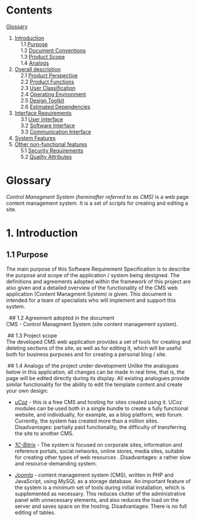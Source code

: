 # Contents
[Glossary](#Glossary)  
1. [Introduction](#1Introduction)  
    1.1 [Purpose](#11-Purpose)  
    1.2 [Document Conventions](#12-Document-Conventions)  
    1.3 [Product Scope](#13-Product-Scope)  
    1.4 [Analogs](#14-Analogs)  
2. [Overall description](#2-Overall-description)  
    2.1 [Product Perspective](#21-Product-Perspective)    
    2.2 [Product Functions](#22-Product-Functions)  
    2.3 [User Classification](#23-User-Classification)  
    2.4 [Operating Environment](#24-Operating-Environment)  
    2.5 [Design Toolkit](#25-Design-Toolkit)  
    2.6 [Estimated Dependencies](#26-Estimated-Dependencies)  
3. [Interface Requirements](#3-Interface-Requirements)  
    3.1 [User Interface](#31-User-Interface)  
    3.2 [Software Interface](#-32-Software-Interface)  
    3.3 [Communication Interface](#33-Communication-Interface)
4. [System Features](#4-System-features)  
5. [Other non-functional features](#5-Other-non-functional-features)  
    5.1 [Security Requirements](#51-Security-Requirements)  
    5.2 [Quality Attributes](#52-Quality-Attributes)  

# Glossary
*Control Managment System (hereinafter referred to as CMS)* is a web page content management system. It is a set of scripts for creating and editing a site.


# 1. Introduction  
## 1.1 Purpose  
The main purpose of this Software Requirement Specification is to describe the purpose and scope of the application / system being designed. The definitions and agreements adopted within the framework of this project are also given and a detailed overview of the functionality of the CMS web application (Content Managment System) is given. This document is intended for a team of specialists who will implement and support this system.

  ## 1.2 Agreement adopted in the document  
CMS - Control Managment System (site content management system).

 ## 1.3 Project scope  
The developed CMS web application provides a set of tools for creating and deleting sections of the site, as well as for editing it, which will be useful both for business purposes and for creating a personal blog / site.

 ## 1.4 Analogs of the project under development
Unlike the analogues below in this application, all changes can be made in real time, that is, the page will be edited directly during its display.
All existing analogues provide similar functionality for the ability to edit the template content and create your own design:

- *[uCoz](https://www.ucoz.ru/)* - this is a free CMS and hosting for sites created using it. UCoz modules can be used both in a single bundle to create a fully functional website, and individually, for example, as a blog platform, web forum. Currently, the system has created more than a million sites.
Disadvantages: partially paid functionality, the difficulty of transferring the site to another CMS.

- *[1C-Bitrix](https://www.bitrix24.by/)* - The system is focused on corporate sites, information and reference portals, social networks, online stores, media sites, suitable for creating other types of web resources .
Disadvantages: a rather slow and resource-demanding system.

- *[Joomla](https://www.joomla.org/)* - content management system (CMS), written in PHP and JavaScript, using MySQL as a storage database. An important feature of the system is a minimum set of tools during initial installation, which is supplemented as necessary. This reduces clutter of the administrative panel with unnecessary elements, and also reduces the load on the server and saves space on the hosting.
Disadvantages: There is no full editing of tables.
